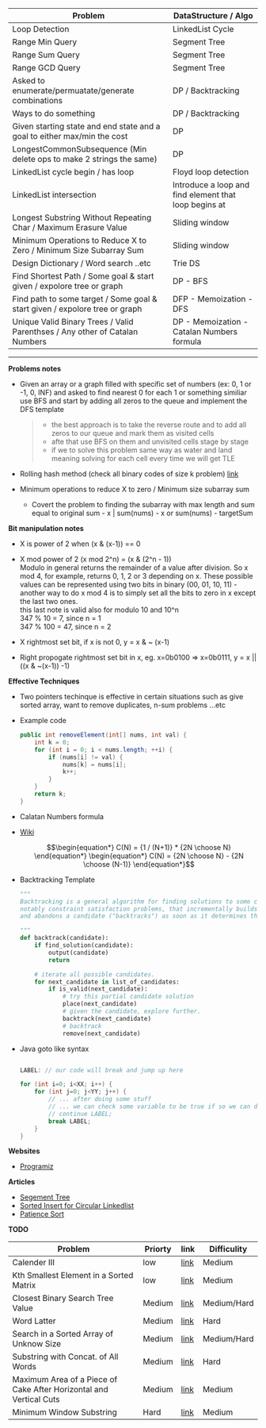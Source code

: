 | Problem                                                                     | DataStructure / Algo                                  |
| --------------------------------------------------------------------------- | ----------------------------------------------------- |
| Loop Detection | LinkedList Cycle | LinkedList Mid-Element                  | Floyd's Cycle-Finding Algorithm | Fast Slower Runners |
| Range Min Query                                                             | Segment Tree                                          |
| Range Sum Query                                                             | Segment Tree                                          |
| Range GCD Query                                                             | Segment Tree                                          |
| Asked to enumerate/permuatate/generate combinations                         | DP / Backtracking                                     |
| Ways to do something                                                        | DP / Backtracking                                     |
| Given starting state and end state and a goal to either max/min the cost    | DP                                                    |
| LongestCommonSubsequence (Min delete ops to make 2 strings the same)        | DP                                                    |
| LinkedList cycle begin / has loop                                           | Floyd loop detection                                  |
| LinkedList intersection                                                     | Introduce a loop and find element that loop begins at |
| Longest Substring Without Repeating Char / Maximum Erasure Value            | Sliding window                                        |
| Minimum Operations to Reduce X to Zero / Minimum Size Subarray Sum          | Sliding window                                        |
| Design Dictionary / Word search ..etc                                       | Trie DS                                               |
| Find Shortest Path / Some goal & start given / expolore tree or graph       | DP - BFS                                              |
| Find path to some target / Some goal & start given / expolore tree or graph | DFP - Memoization - DFS                               |
| Unique Valid Binary Trees / Valid Parenthses / Any other of Catalan Numbers | DP - Memoization - Catalan Numbers formula            |

---

**Problems notes**

- Given an array or a graph filled with specific set of numbers (ex: 0, 1 or -1, 0, INF) and asked to find nearest 0 for each 1 or something similiar use BFS and start by adding all zeros to the queue and implement the DFS template

  > - the best approach is to take the reverse route and to add all zeros to our queue and mark them as visited cells
  > - afte that use BFS on them and unvisited cells stage by stage
  > - if we to solve this problem same way as water and land meaning solving for each cell every time we will get TLE

- Rolling hash method (check all binary codes of size k problem)
  [link](https://leetcode.com/problems/check-if-a-string-contains-all-binary-codes-of-size-k/discuss/2092553/Explaining-the-Rolling-Hash-Method-or-Guide)

- Minimum operations to reduce X to zero / Minimum size subarray sum
  - Covert the problem to finding the subarray with max length and sum equal to original sum - x | sum(nums) - x or sum(nums) - targetSum

**Bit manipulation notes**

- X is power of 2 when (x & (x-1)) == 0
- X mod power of 2 (x mod 2^n) = (x & (2^n - 1)) <br>
  Modulo in general returns the remainder of a value after division. So x mod 4, for example, returns 0, 1, 2 or 3 depending on x. These possible values can be represented using two bits in binary (00, 01, 10, 11) - another way to do x mod 4 is to simply set all the bits to zero in x except the last two ones.<br>
  this last note is valid also for modulo 10 and 10^n <br>
  347 % 10 = 7, since n = 1 <br>
  347 % 100 = 47, since n = 2

- X rightmost set bit, if x is not 0, y = x & ~ (x-1)
- Right propogate rightmost set bit in x, eg. x=0b0100 => x=0b0111, y = x || ((x & ~(x-1)) -1)

**Effective Techniques**

- Two pointers techinque is effective in certain situations such as give sorted array, want to remove duplicates, n-sum problems ...etc
- Example code

    ```java
    public int removeElement(int[] nums, int val) {
        int k = 0;
        for (int i = 0; i < nums.length; ++i) {
            if (nums[i] != val) {
                nums[k] = nums[i];
                k++;
            }
        }
        return k;
    }
    ```

- Calatan Numbers formula
- [Wiki](https://en.wikipedia.org/wiki/Catalan_number)

    ```math
    \begin{equation*}
    C(N)   = {1 / (N+1)} * {2N \choose N}
    \end{equation*}
    \begin{equation*}
    C(N)   =  {2N \choose N} - {2N \choose (N-1)}
    \end{equation*}
    ```

- Backtracking Template

    ```python
    """
    Backtracking is a general algorithm for finding solutions to some computational problems,
    notably constraint satisfaction problems, that incrementally builds candidates to the solutions,
    and abandons a candidate ("backtracks") as soon as it determines that the candidate cannot possibly be completed to a valid solution [this is called pruning]

    """
    def backtrack(candidate):
        if find_solution(candidate):
            output(candidate)
            return

        # iterate all possible candidates.
        for next_candidate in list_of_candidates:
            if is_valid(next_candidate):
                # try this partial candidate solution
                place(next_candidate)
                # given the candidate, explore further.
                backtrack(next_candidate)
                # backtrack
                remove(next_candidate)

    ```

- Java goto like syntax 

    ```java

    LABEL: // our code will break and jump up here

    for (int i=0; i<XX; i++) { 
        for (int j=0; j<YY; j++) { 
            // ... after doing some stuff
            // ... we can check some variable to be true if so we can do
            // continue LABEL;
            break LABEL;
        }
    }
    ```


**Websites** 

- [Programiz](https://www.programiz.com/)

**Articles**

- [Segement Tree](https://leetcode.com/articles/a-recursive-approach-to-segment-trees-range-sum-queries-lazy-propagation/)
- [Sorted Insert for Circular Linkedlist](https://www.geeksforgeeks.org/sorted-insert-for-circular-linked-list/)
- [Patience Sort](https://www.youtube.com/watch?v=K9M6g7BiBX4)


**TODO**


| Problem         | Priorty | link                                                                           | Difficulity |
| --------------- | ------- | ------------------------------------------------------------------------------ |-------------
| Calender III                            | low     | [link](https://leetcode.com/problems/my-calendar-iii/) | Medium |
| Kth Smallest Element in a Sorted Matrix | low     | [link](https://leetcode.com/problems/kth-smallest-element-in-a-sorted-matrix/) | Medium |
| Closest Binary Search Tree Value        | Medium  | [link](Unavaliable) | Medium/Hard |
| Word Latter                             | Medium  | [link](https://leetcode.com/problems/word-ladder-ii/) | Hard | 
| Search in a Sorted Array of Unknow Size | Medium  | [link](Unavailable) | Medium/Hard | 
| Substring with Concat. of All Words     | Medium  | [link](https://leetcode.com/problems/substring-with-concatenation-of-all-words/) | Hard | 
| Maximum Area of a Piece of Cake After Horizontal and Vertical Cuts | Medium  | [link](https://leetcode.com/problems/maximum-area-of-a-piece-of-cake-after-horizontal-and-vertical-cuts/) | Medium | 
| Minimum Window Substring | Hard | [link](https://leetcode.com/problems/minimum-window-substring/) | Medium | 
